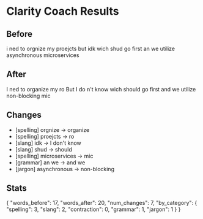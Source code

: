 # Clarity Coach Results

## Before
i ned to orgnize my proejcts but idk wich shud go first an we utilize asynchronous microservices

## After
I ned to organize my ro But I do n't know wich should go first and we utilize non-blocking mic

## Changes
- [spelling] orgnize → organize
- [spelling] proejcts → ro
- [slang] idk → I don't know
- [slang] shud → should
- [spelling] microservices → mic
- [grammar] an we → and we
- [jargon] asynchronous → non-blocking

## Stats
{
  "words_before": 17,
  "words_after": 20,
  "num_changes": 7,
  "by_category": {
    "spelling": 3,
    "slang": 2,
    "contraction": 0,
    "grammar": 1,
    "jargon": 1
  }
}